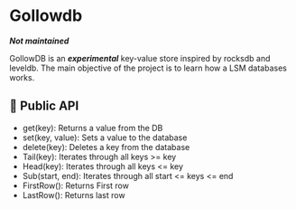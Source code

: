 # Gollowdb

***Not maintained***

GollowDB is an ***experimental*** key-value store inspired by rocksdb and leveldb. The main objective of the project is to learn how a LSM databases works.

## 📣 Public API

* get(key):         Returns a value from the DB
* set(key, value):  Sets a value to the database
* delete(key):      Deletes a key from the database
* Tail(key):        Iterates through all keys >= key
* Head(key):        Iterates through all keys <= key
* Sub(start, end):  Iterates through all start <= keys <= end
* FirstRow():       Returns First row 
* LastRow():        Returns last row
